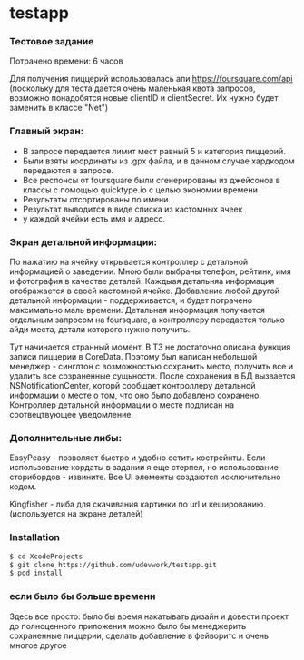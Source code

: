 # testapp
### Тестовое задание
Потрачено времени: 6 часов

Для получения пиццерий использовалась апи https://foursquare.com/api 
(поскольку для теста дается очень маленькая квота запросов, возможно понадобятся новые clientID и clientSecret. Их нужно будет заменить в классе "Net")

### Главный экран:

- В запросе передается лимит мест равный 5 и категория пиццерий.
- Были взяты координаты из .gpx файла, и в данном случае хардкодом передаются в запросе.
- Все респонсы от foursquare были сгенерированы из джейсонов в классы с помощью quicktype.io с целью экономии времени
- Результаты отсортированы по имени.
- Результат выводится в виде списка из кастомных ячеек
- у каждой ячейки есть имя и адресс.

### Экран детальной информации:

По нажатию на ячейку открывается контроллер с детальной информацией о заведении.
Мною были выбраны телефон, рейтинк, имя и фотография в качестве деталей.
Каждыая детальняа информация отображается в своей кастомной ячейке.
Добавление любой другой детальной информации - поддерживается, и будет потрачено максимально маль времени.
Детальная информация получается отдельным запросом на foursquare, а контроллеру передается только айди места, детали которого нужно получить.

Тут начинается странный момент. В ТЗ не достаточно описана функция записи пиццерии в CoreData. Поэтому был написан небольшой менеджер - синглтон с возможностью
сохранить место, получить все и удалить все созраненные сущьности.
После сохранения в БД вызвается NSNotificationCenter, которй сообщает контроллеру детальной информации о месте о том, что оно было добавлено сохранено.
Контроллер детальной информации о месте подписан на соотвецтвующее уведомление.

### Дополнительные либы:

EasyPeasy - позволяет быстро и удобно сетить кострейнты.
Если использование кордаты в задании я еще стерпел, но использование сторибордов - извините. 
Все UI элементы создаются исключительно кодом.

Kingfisher - либа для скачивания картинки по url и кешированию. (используется на экране деталей)

### Installation

```sh
$ cd XcodeProjects
$ git clone https://github.com/udevwork/testapp.git
$ pod install
```
### если было бы больше времени
Здесь все просто: было бы время накатывать дизайн и довести проект до полноценного приложения
можно было бы менеджерить сохраненные пиццерии, сделать добавление в фейворитс и очень многое другое

